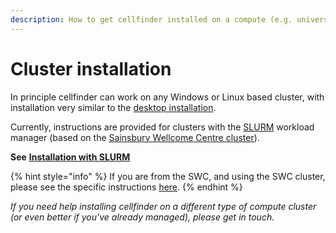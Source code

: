 ```yaml
---
description: How to get cellfinder installed on a compute (e.g. university) cluster
---
```


# Cluster installation

In principle cellfinder can work on any Windows or Linux based cluster, with installation very similar to the [desktop installation](../).

Currently, instructions are provided for clusters with the [SLURM](https://slurm.schedmd.com/documentation.html) workload manager \(based on the [Sainsbury Wellcome Centre cluster](https://www.sainsburywellcome.org/web/content/scientific-computing)\).

**See** [**Installation with SLURM**](slurm.md) 

{% hint style="info" %}
If you are from the SWC, and using the SWC cluster, please see the specific instructions [here](../../using-cellfinder-at-the-swc.md).
{% endhint %}

_If you need help installing cellfinder on a different type of compute cluster \(or even better if you've already managed\),_ _please get in touch._

